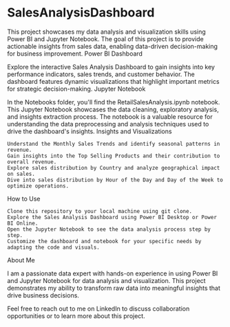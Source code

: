 # SalesAnalysisDashboard
This project showcases my data analysis and visualization skills using Power BI and Jupyter Notebook. The goal of this project is to provide actionable insights from sales data, enabling data-driven decision-making for business improvement.
Power BI Dashboard

Explore the interactive Sales Analysis Dashboard to gain insights into key performance indicators, sales trends, and customer behavior. The dashboard features dynamic visualizations that highlight important metrics for strategic decision-making.
Jupyter Notebook

In the Notebooks folder, you'll find the RetailSalesAnalysis.ipynb notebook. This Jupyter Notebook showcases the data cleaning, exploratory analysis, and insights extraction process. The notebook is a valuable resource for understanding the data preprocessing and analysis techniques used to drive the dashboard's insights.
Insights and Visualizations

    Understand the Monthly Sales Trends and identify seasonal patterns in revenue.
    Gain insights into the Top Selling Products and their contribution to overall revenue.
    Explore sales distribution by Country and analyze geographical impact on sales.
    Dive into sales distribution by Hour of the Day and Day of the Week to optimize operations.

How to Use

    Clone this repository to your local machine using git clone.
    Explore the Sales Analysis Dashboard using Power BI Desktop or Power BI Online.
    Open the Jupyter Notebook to see the data analysis process step by step.
    Customize the dashboard and notebook for your specific needs by adapting the code and visuals.

About Me

I am a passionate data expert with hands-on experience in using Power BI and Jupyter Notebook for data analysis and visualization. This project demonstrates my ability to transform raw data into meaningful insights that drive business decisions.

Feel free to reach out to me on LinkedIn to discuss collaboration opportunities or to learn more about this project.

